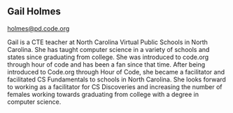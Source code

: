 ## Gail Holmes

[holmes@pd.code.org](mailto:holmes@pd.code.org)

Gail is a CTE teacher at North Carolina Virtual Public Schools in North Carolina. She has taught computer science in a variety of schools and states since graduating from college.  She was introduced to code.org through hour of code and has been a fan since that time. After being introduced to Code.org through Hour of Code, she became a facilitator and facilitated CS Fundamentals to schools in North Carolina. She looks forward to working as a facilitator for CS Discoveries and increasing the number of females working towards graduating from college with a degree in computer science.   